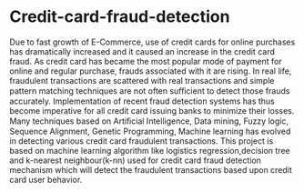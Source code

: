 # Credit-card-fraud-detection
Due to fast growth of E-Commerce, use of credit cards for online purchases has dramatically increased and it caused an increase in the credit card fraud. As credit card has became the most popular mode of payment for online and regular purchase, frauds associated with it are rising. In real life, fraudulent transactions are scattered with real transactions and simple pattern matching techniques are not often suﬃcient to detect those frauds accurately. Implementation of recent fraud detection systems has thus become imperative for all credit card issuing banks to minimize their losses. Many techniques based on Artiﬁcial Intelligence, Data mining, Fuzzy logic, Sequence Alignment, Genetic Programming, Machine learning has evolved in detecting various credit card fraudulent transactions. This project is based on machine learning algorithm like logistics regression,decision tree and k-nearest neighbour(k-nn) used for credit card fraud detection mechanism which will detect the fraudulent transactions based upon credit card user behavior.
